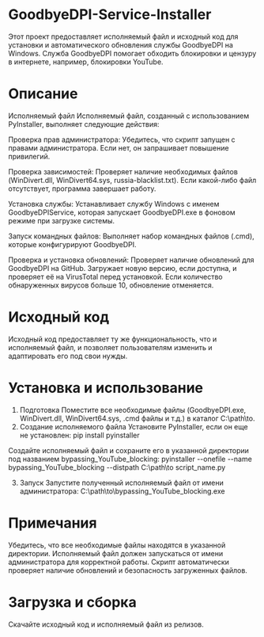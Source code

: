# GoodbyeDPI-Service-Installer
Этот проект предоставляет исполняемый файл и исходный код для установки и автоматического обновления службы GoodbyeDPI на Windows. Служба GoodbyeDPI помогает обходить блокировки и цензуру в интернете, например, блокировки YouTube.

# Описание
Исполняемый файл
Исполняемый файл, созданный с использованием PyInstaller, выполняет следующие действия:

Проверка прав администратора:
Убедитесь, что скрипт запущен с правами администратора. Если нет, он запрашивает повышение привилегий.

Проверка зависимостей:
Проверяет наличие необходимых файлов (WinDivert.dll, WinDivert64.sys, russia-blacklist.txt). Если какой-либо файл отсутствует, программа завершает работу.

Установка службы:
Устанавливает службу Windows с именем GoodbyeDPIService, которая запускает GoodbyeDPI.exe в фоновом режиме при загрузке системы.

Запуск командных файлов:
Выполняет набор командных файлов (.cmd), которые конфигурируют GoodbyeDPI.

Проверка и установка обновлений:
Проверяет наличие обновлений для GoodbyeDPI на GitHub. Загружает новую версию, если доступна, и проверяет её на VirusTotal перед установкой. Если количество обнаруженных вирусов больше 10, обновление отменяется.

# Исходный код
Исходный код предоставляет ту же функциональность, что и исполняемый файл, и позволяет пользователям изменить и адаптировать его под свои нужды.


# Установка и использование 

1. Подготовка
Поместите все необходимые файлы (GoodbyeDPI.exe, WinDivert.dll, WinDivert64.sys, .cmd файлы и т.д.) в каталог C:\path\to.
2. Создание исполняемого файла
Установите PyInstaller, если он еще не установлен:
pip install pyinstaller

Создайте исполняемый файл и сохраните его в указанной директории под названием bypassing_YouTube_blocking:
pyinstaller --onefile --name bypassing_YouTube_blocking --distpath C:\path\to script_name.py

3. Запуск
Запустите полученный исполняемый файл от имени администратора:
C:\path\to\bypassing_YouTube_blocking.exe

# Примечания
Убедитесь, что все необходимые файлы находятся в указанной директории.
Исполняемый файл должен запускаться от имени администратора для корректной работы.
Скрипт автоматически проверяет наличие обновлений и безопасность загруженных файлов.

# Загрузка и сборка
Скачайте исходный код и исполняемый файл из релизов.

